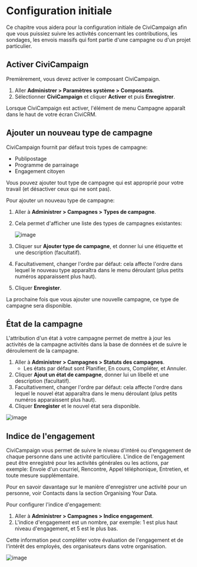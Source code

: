 Configuration initiale
======================

Ce chapitre vous aidera pour la configuration initiale de CiviCampaign afin que vous puissiez suivre les activités concernant les contributions, les sondages, les envois massifs qui font partie d'une campagne ou d'un projet particulier.

Activer CiviCampaign 
--------------------

Premièrement, vous devez activer le composant CiviCampaign.

1. Aller **Administrer > Paramètres système > Composants**.
2. Sélectionner **CiviCampaign** et cliquer **Activer** et puis **Enregistrer**.

Lorsque CiviCampaign est activer, l'élément de menu Campagne apparaît dans le haut de votre écran CiviCRM.

Ajouter un nouveau type de campagne
-----------------------------------

CiviCampaign fournit par défaut trois types de campagne:

- Publipostage
- Programme de parrainage
- Engagement citoyen

Vous pouvez ajouter tout type de campagne qui est approprié pour votre travail (et désactiver ceux qui ne sont pas).

Pour ajouter un nouveau type de campagne:

1. Aller à **Administrer > Campagnes > Types de campagne**.
2. Cela permet d'afficher une liste des types de campagnes existantes:
 
    ![image](../img/campaign_configuration_typeoptions_1.png)
3. Cliquer sur **Ajouter type de campagne**, et donner lui une étiquette et une description (facultatif).
4. Facultativement, changer l'ordre par défaut: cela affecte l'ordre dans lequel le nouveau type apparaîtra dans le menu déroulant (plus petits numéros apparaissent plus haut).
5. Cliquer **Enregister**.

La prochaine fois que vous ajouter une nouvelle campagne, ce type de campagne sera disponible.

État de la campagne
-------------------

L'attribution d'un état à votre campagne permet de mettre à jour les activités de la campagne activités dans la base de données et de suivre le déroulement de la campagne.

1. Aller à **Administrer > Campagnes > Statuts des campagnes**.
    - Les états par défaut sont Planifier, En cours, Compléter, et Annuler.
2. Cliquer **Ajout un état de campagne**, donner lui un libellé et une description (facultatif).
3. Facultativement, changer l'ordre par défaut: cela affecte l'ordre dans lequel le nouvel état apparaîtra dans le menu déroulant (plus petits numéros apparaissent plus haut).
4. Cliquer **Enregister** et le nouvel état sera disponible.

![image](../img/campaign_configuration_statuses.png)

Indice de l'engagement 
----------------------

CiviCampaign vous permet de suivre le niveau d'intéré ou d'engagement de chaque personne dans une activité particulière.
L'indice de l'engagement peut être enregistré pour les activités générales ou les actions, par exemple: Envoie d'un courriel, Rencontre, Appel téléphonique, Entretien, et toute mesure supplémentaire.

Pour en savoir davantage sur le manière d'enregistrer une activité pour un personne, voir Contacts dans la section Organising Your Data.

Pour configurer l'indice d'engagement:

1. Aller à **Administrer > Campagnes > Indice engagement**.
2. L'indice d'engagement est un nombre, par exemple: 1 est plus haut niveau d'engagement, et 5 est le plus bas.

Cette information peut compléter votre évaluation de l'engagement et de l'intérêt des employés, des organisateurs dans votre organisation.

![image](../img/campaign_configuration_engageoptions.png)
